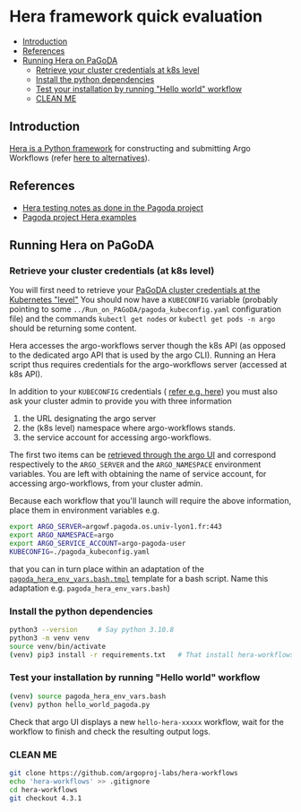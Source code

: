 # Hera framework quick evaluation

<!-- TOC -->

- [Introduction](#introduction)
- [References](#references)
- [Running Hera on PaGoDA](#running-hera-on-pagoda)
  - [Retrieve your cluster credentials at k8s level](#retrieve-your-cluster-credentials-at-k8s-level)
  - [Install the python dependencies](#install-the-python-dependencies)
  - [Test your installation by running "Hello world" workflow](#test-your-installation-by-running-hello-world-workflow)
  - [CLEAN ME](#clean-me)

<!-- /TOC -->

## Introduction
[Hera is a Python framework](https://github.com/argoproj-labs/hera-workflows)
for constructing and submitting Argo Workflows (refer
[here to alternatives](PythonWrappersAlternative.md)).

## References

* [Hera testing notes as done in the Pagoda project](https://gitlab.liris.cnrs.fr/pagoda/pagoda-charts-management/argo-workflows/-/blob/develop/argodocs/docs/heraworkflows.md)
* [Pagoda project Hera examples](https://gitlab.liris.cnrs.fr/pagoda/pagoda-charts-management/argo-workflows/-/tree/develop/hera-script)

## Running Hera on PaGoDA

### Retrieve your cluster credentials (at k8s level)

You will first need to retrieve your 
[PaGoDA cluster credentials at the Kubernetes "level"](../On_PaGoDA_cluster/Readme.md#retrieve-your-cluster-credentials-at-the-kubernetes-level)
You should now have a `KUBECONFIG` variable (probably pointing to some
`../Run_on_PAGoDA/pagoda_kubeconfig.yaml` configuration file) and the 
commands `kubectl get nodes` or `kubectl get pods -n argo` should be 
returning some content.

Hera accesses the argo-workflows server though the k8s API (as opposed to the
dedicated argo API that is used by the argo CLI). Running an Hera script thus
requires credentials for the argo-workflows server (accessed at k8s API).

In addition to your `KUBECONFIG` credentials (
[refer e.g. here](../On_PaGoDA_cluster/Readme.md#retrieve-your-cluster-credentials-at-the-kubernetes-level))
you must also ask your cluster admin to provide you with three information
1. the URL designating the argo server
2. the (k8s level) namespace where argo-workflows stands.
3. the service account for accessing argo-workflows.

The first two items can be 
[retrieved through the argo UI](../On_PaGoDA_cluster#retrieve-your-cluster-credentials-at-the-argo-server-level)
and correspond respectively to the `ARGO_SERVER` and the `ARGO_NAMESPACE`
environment variables.
You are left with obtaining the name of service account, for accessing 
argo-workflows, from your cluster admin.

Because each workflow that you'll launch will require the above information,
place them in environment variables e.g.

```bash
export ARGO_SERVER=argowf.pagoda.os.univ-lyon1.fr:443
export ARGO_NAMESPACE=argo
export ARGO_SERVICE_ACCOUNT=argo-pagoda-user
KUBECONFIG=./pagoda_kubeconfig.yaml
```

that you can in turn place within an adaptation of the
[`pagoda_hera_env_vars.bash.tmpl`](pagoda_hera_env_vars.bash.tmpl)
template for a bash script. Name this adaptation e.g. `pagoda_hera_env_vars.bash`) 

### Install the python dependencies

```bash
python3 --version     # Say python 3.10.8 
python3 -m venv venv
source venv/bin/activate
(venv) pip3 install -r requirements.txt   # That install hera-workflows
```

### Test your installation by running "Hello world" workflow

```bash
(venv) source pagoda_hera_env_vars.bash
(venv) python hello_world_pagoda.py
```

Check that argo UI displays a new `hello-hera-xxxxx` workflow, wait for the
workflow to finish and check the resulting output logs.

### CLEAN ME
```bash
git clone https://github.com/argoproj-labs/hera-workflows
echo 'hera-workflows' >> .gitignore
cd hera-workflows
git checkout 4.3.1
```
